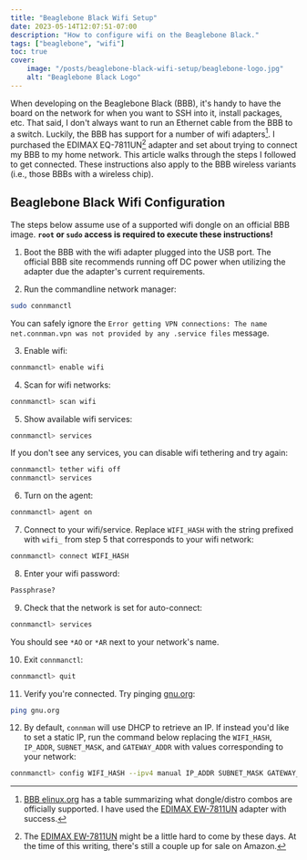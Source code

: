 ```yaml
---
title: "Beaglebone Black Wifi Setup"
date: 2023-05-14T12:07:51-07:00
description: "How to configure wifi on the Beaglebone Black."
tags: ["beaglebone", "wifi"]
toc: true
cover:
    image: "/posts/beaglebone-black-wifi-setup/beaglebone-logo.jpg"
    alt: "Beaglebone Black Logo"
---
```


When developing on the Beaglebone Black (BBB), it's handy to have the board on
the network for when you want to SSH into it, install packages, etc. That said,
I don't always want to run an Ethernet cable from the BBB to a switch. Luckily,
the BBB has support for a number of wifi adapters[^1]. I purchased the EDIMAX
EQ-7811UN[^2] adapter and set about trying to connect my BBB to my home network.
This article walks through the steps I followed to get connected. These
instructions also apply to the BBB wireless variants (i.e., those BBBs with a
wireless chip).

## Beaglebone Black Wifi Configuration

The steps below assume use of a supported wifi dongle on an official BBB image.
**`root` or `sudo` access is required to execute these instructions!**

1. Boot the BBB with the wifi adapter plugged into the USB port. The official
   BBB site recommends running off DC power when utilizing the adapter due the
   adapter's current requirements.

2. Run the commandline network manager:
```bash
sudo connmanctl
```
You can safely ignore the `Error getting VPN connections: The name
net.connman.vpn was not provided by any .service files` message.

3. Enable wifi:
```bash
connmanctl> enable wifi
```

4. Scan for wifi networks:
```bash
connmanctl> scan wifi
```

5. Show available wifi services:
```bash
connmanctl> services
```
If you don't see any services, you can disable wifi tethering and try again:
```bash
connmanctl> tether wifi off
connmanctl> services
```

6. Turn on the agent:
```bash
connmanctl> agent on
```

7. Connect to your wifi/service. Replace `WIFI_HASH` with the string prefixed
   with `wifi_` from step 5 that corresponds to your wifi network:
```bash
connmanctl> connect WIFI_HASH
```

8. Enter your wifi password:
```bash
Passphrase?
```

9. Check that the network is set for auto-connect:
```bash
connmanctl> services
```
You should see `*AO` or `*AR` next to your network's name.

10. Exit `connmanctl`:
```bash
connmanctl> quit
```

11. Verify you're connected. Try pinging [gnu.org][3]:
```bash
ping gnu.org
```

12. By default, `connman` will use DHCP to retrieve an IP. If instead you'd like
    to set a static IP, run the command below replacing the `WIFI_HASH`,
    `IP_ADDR`, `SUBNET_MASK`, and `GATEWAY_ADDR` with values corresponding to
    your network:
```bash
connmanctl> config WIFI_HASH --ipv4 manual IP_ADDR SUBNET_MASK GATEWAY_ADDR
```

[1]: https://elinux.org/Beagleboard:BeagleBoneBlack#WIFI_Adapters
[2]: https://www.amazon.com/Edimax-EW-7811Un-150Mbps-Raspberry-Supports/dp/B003MTTJOY
[3]: https://www.gnu.org/

[^1]: [BBB elinux.org][1] has a table summarizing what dongle/distro combos are
    officially supported. I have used the [EDIMAX EW-7811UN][2] adapter with
    success.
[^2]: The [EDIMAX EW-7811UN][2] might be a little hard to come by these days. At
    the time of this writing, there's still a couple up for sale on Amazon.
